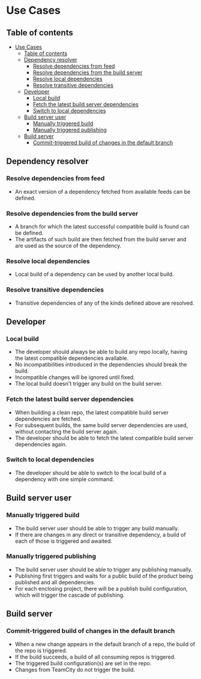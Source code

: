 # Use Cases

## Table of contents

- [Use Cases](#use-cases)
  - [Table of contents](#table-of-contents)
  - [Dependency resolver](#dependency-resolver)
    - [Resolve dependencies from feed](#resolve-dependencies-from-feed)
    - [Resolve dependencies from the build server](#resolve-dependencies-from-the-build-server)
    - [Resolve local dependencies](#resolve-local-dependencies)
    - [Resolve transitive dependencies](#resolve-transitive-dependencies)
  - [Developer](#developer)
    - [Local build](#local-build)
    - [Fetch the latest build server dependencies](#fetch-the-latest-build-server-dependencies)
    - [Switch to local dependencies](#switch-to-local-dependencies)
  - [Build server user](#build-server-user)
    - [Manually triggered build](#manually-triggered-build)
    - [Manually triggered publishing](#manually-triggered-publishing)
  - [Build server](#build-server)
    - [Commit-triggered build of changes in the default branch](#commit-triggered-build-of-changes-in-the-default-branch)

## Dependency resolver

### Resolve dependencies from feed

- An exact version of a dependency fetched from available feeds can be defined.

### Resolve dependencies from the build server

- A branch for which the latest successful compatible build is found can be defined.
- The artifacts of such build are then fetched from the build server and are used as the source of the dependency.

### Resolve local dependencies

- Local build of a dependency can be used by another local build.

### Resolve transitive dependencies

- Transitive dependencies of any of the kinds defined above are resolved.

## Developer

### Local build

- The developer should always be able to build any repo locally, having the latest compatible dependencies available.
- No incompatibilities introduced in the dependencies should break the build.
- Incompatible changes will be ignored until fixed.
- The local build doesn't trigger any build on the build server.
  
### Fetch the latest build server dependencies

- When building a clean repo, the latest compatible build server dependencies are fetched.
- For subsequent builds, the same build server dependencies are used, without contacting the build server again.
- The developer should be able to fetch the latest compatible build server dependencies again.

### Switch to local dependencies

- The developer should be able to switch to the local build of a dependency with one simple command.

## Build server user

### Manually triggered build

- The build server user should be able to trigger any build manually.
- If there are changes in any direct or transitive dependency, a build of each of those is triggered and awaited.

### Manually triggered publishing

- The build server user should be able to trigger any publishing manually.
- Publishing first triggers and waits for a public build of the product being published and all dependencies.
- For each enclosing project, there will be a publish build configuration, which will trigger the cascade of publishing.

## Build server

### Commit-triggered build of changes in the default branch

- When a new change appears in the default branch of a repo, the build of the repo is triggered.
- If the build succeeds, a build of all consuming repos is triggered.
- The triggered build configuration(s) are set in the repo.
- Changes from TeamCity do not trigger the build.
